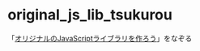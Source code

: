 # original_js_lib_tsukurou
「[オリジナルのJavaScriptライブラリを作ろう](https://zenn.dev/manycicadas/books/b6f2d99b5208e9)」をなぞる

